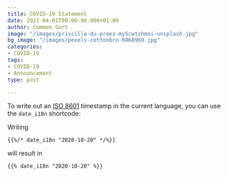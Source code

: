 ```yaml
---
title: COVID-19 Statement
date: 2021-04-01T00:00:00.000+01:00
author: Common Sort
image: "/images/priscilla-du-preez-my5cwtzhmni-unsplash.jpg"
bg_image: "/images/pexels-cottonbro-6068960.jpg"
categories:
- COVID-19
tags:
- COVID-19
- Announcement
type: post

---
```

To write out an [ISO 8601](https://en.wikipedia.org/wiki/ISO_8601) timestamp in the current language, you can use the `date_i18n` shortcode:

Writing

```
{{%/* date_i18n "2020-10-20" */%}}
```

will result in

```
{{% date_i18n "2020-10-20" %}}
```